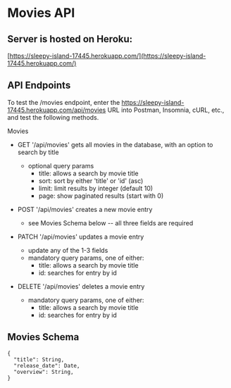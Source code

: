 # Movies API

## Server is hosted on Heroku:

[https://sleepy-island-17445.herokuapp.com/](https://sleepy-island-17445.herokuapp.com/)


## API Endpoints

To test the /movies endpoint, enter the https://sleepy-island-17445.herokuapp.com/api/movies URL into Postman, Insomnia, cURL, etc., and test the following methods.

Movies
- GET '/api/movies' gets all movies in the database, with an option to search by title
  - optional query params
    - title: allows a search by movie title
    - sort: sort by either 'title' or 'id' (asc)
    - limit: limit results by integer (default 10)
    - page: show paginated results (start with 0)
  
- POST '/api/movies' creates a new movie entry
  - see Movies Schema below -- all three fields are required
- PATCH '/api/movies' updates a movie entry
  - update any of the 1-3 fields
  - mandatory query params, one of either:
    - title: allows a search by movie title
    - id: searches for entry by id
- DELETE '/api/movies' deletes a movie entry
  - mandatory query params, one of either:
    - title: allows a search by movie title
    - id: searches for entry by id

## Movies Schema

```
{
  "title": String,
  "release_date": Date,
  "overview": String,
}
```
